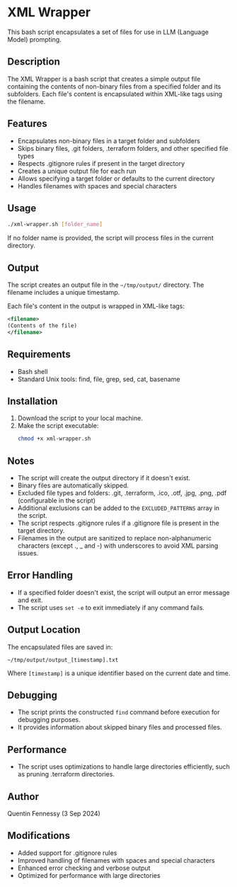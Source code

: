 # XML Wrapper

This bash script encapsulates a set of files for use in LLM (Language Model) prompting.

## Description

The XML Wrapper is a bash script that creates a simple output file containing the contents of non-binary files from a specified folder and its subfolders. Each file's content is encapsulated within XML-like tags using the filename.

## Features

- Encapsulates non-binary files in a target folder and subfolders
- Skips binary files, .git folders, .terraform folders, and other specified file types
- Respects .gitignore rules if present in the target directory
- Creates a unique output file for each run
- Allows specifying a target folder or defaults to the current directory
- Handles filenames with spaces and special characters

## Usage

```bash
./xml-wrapper.sh [folder_name]
```

If no folder name is provided, the script will process files in the current directory.

## Output

The script creates an output file in the `~/tmp/output/` directory. The filename includes a unique timestamp.

Each file's content in the output is wrapped in XML-like tags:

```xml
<filename>
(Contents of the file)
</filename>
```

## Requirements

- Bash shell
- Standard Unix tools: find, file, grep, sed, cat, basename

## Installation

1. Download the script to your local machine.
2. Make the script executable:
   ```bash
   chmod +x xml-wrapper.sh
   ```

## Notes

- The script will create the output directory if it doesn't exist.
- Binary files are automatically skipped.
- Excluded file types and folders: .git, .terraform, .ico, .otf, .jpg, .png, .pdf (configurable in the script)
- Additional exclusions can be added to the `EXCLUDED_PATTERNS` array in the script.
- The script respects .gitignore rules if a .gitignore file is present in the target directory.
- Filenames in the output are sanitized to replace non-alphanumeric characters (except ., _ and -) with underscores to avoid XML parsing issues.

## Error Handling

- If a specified folder doesn't exist, the script will output an error message and exit.
- The script uses `set -e` to exit immediately if any command fails.

## Output Location

The encapsulated files are saved in:

```
~/tmp/output/output_[timestamp].txt
```

Where `[timestamp]` is a unique identifier based on the current date and time.

## Debugging

- The script prints the constructed `find` command before execution for debugging purposes.
- It provides information about skipped binary files and processed files.

## Performance

- The script uses optimizations to handle large directories efficiently, such as pruning .terraform directories.

## Author

Quentin Fennessy (3 Sep 2024)

## Modifications

- Added support for .gitignore rules
- Improved handling of filenames with spaces and special characters
- Enhanced error checking and verbose output
- Optimized for performance with large directories